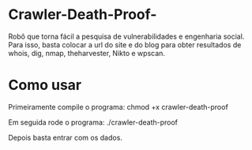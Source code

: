 # Crawler-Death-Proof-
Robô que torna fácil a pesquisa de vulnerabilidades e engenharia social. Para isso, basta colocar a url do site e do blog para obter resultados de whois, dig, nmap, theharvester, Nikto e wpscan.

# Como usar
Primeiramente compile o programa:
chmod +x crawler-death-proof

Em seguida rode o programa:
./crawler-death-proof

Depois basta entrar com os dados.
